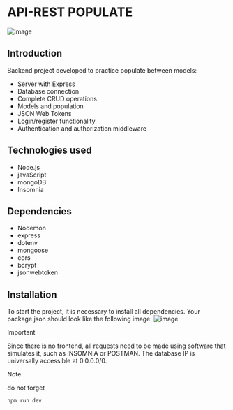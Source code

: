 
# API-REST POPULATE
![image](https://github.com/Quinteroo/api-rest-populate/assets/146204443/5d82d2b9-c33c-4ab4-ab31-f55d6b43a796)



## Introduction
Backend project developed to practice populate between models:
- Server with Express
- Database connection
- Complete CRUD operations
- Models and population
- JSON Web Tokens
- Login/register functionality
- Authentication and authorization middleware

## Technologies used
- Node.js
- javaScript
- mongoDB
- Insomnia

## Dependencies
- Nodemon
- express
- dotenv
- mongoose
- cors  
- bcrypt
- jsonwebtoken
  

## Installation
To start the project, it is necessary to install all dependencies. Your package.json should look like the following image:
![image](https://github.com/Quinteroo/api-rest-populate/assets/146204443/0590f4fe-4a6b-40e4-8496-aabd148f0a4d)




>[!IMPORTANT]
> Since there is no frontend, all requests need to be made using software that simulates it, such as INSOMNIA or POSTMAN.
> The database IP is universally accessible at 0.0.0.0/0.

>[!NOTE]
> do not forget
>```js
>npm run dev
>```
